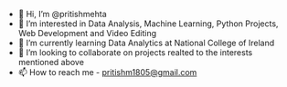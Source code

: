- 👋 Hi, I’m @pritishmehta
- 👀 I’m interested in Data Analysis, Machine Learning, Python Projects, Web Development and Video Editing
- 🌱 I’m currently learning Data Analytics at National College of Ireland
- 💞️ I’m looking to collaborate on projects realted to the interests mentioned above
- 📫 How to reach me - pritishm1805@gmail.com

<!---
pritishmehta/pritishmehta is a ✨ special ✨ repository because its `README.md` (this file) appears on your GitHub profile.
You can click the Preview link to take a look at your changes.
--->
